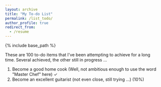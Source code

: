 ```yaml
---
layout: archive
title: "My To-do List"
permalink: /list_todo/
author_profile: true
redirect_from:
  - /resume
---
```


{% include base_path %}

These are 100 to-do items that I've been attempting to achieve for a long time. Several achieved, the other still in progress ...

1. Become a good home cook (Well, not ambitious enough to use the word "Master Chef" here) &#10003;
2. Become an excellent guitarist (not even close, still trying ...) (10%)
